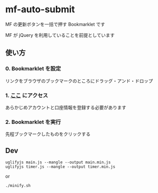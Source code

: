 # mf-auto-submit

MF の更新ボタンを一括で押す Bookmarklet です

MF が jQuery を利用していることを前提としています

## 使い方

### 0. Bookmarklet を設定

リンクをブラウザのブックマークのところにドラッグ・アンド・ドロップ

### 1. [ここ](https://moneyforward.com/accounts) にアクセス

あらかじめアカウントと口座情報を登録する必要があります

### 2. Bookmarklet を実行

先程ブックマークしたものをクリックする

## Dev

```
uglifyjs main.js --mangle --output main.min.js
uglifyjs timer.js --mangle --output timer.min.js
```

or

```
./minify.sh
```
